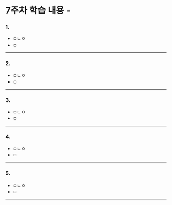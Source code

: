 # 7주차 학습 내용 - 

### 1. 
  + ㅁㄴㅇ
  + ㅁ
---

### 2. 
  + ㅁㄴㅇ
  + ㅁ
---

### 3. 
  + ㅁㄴㅇ
  + ㅁ
---

### 4. 
  + ㅁㄴㅇ
  + ㅁ
---

### 5. 
  + ㅁㄴㅇ
  + ㅁ
---
